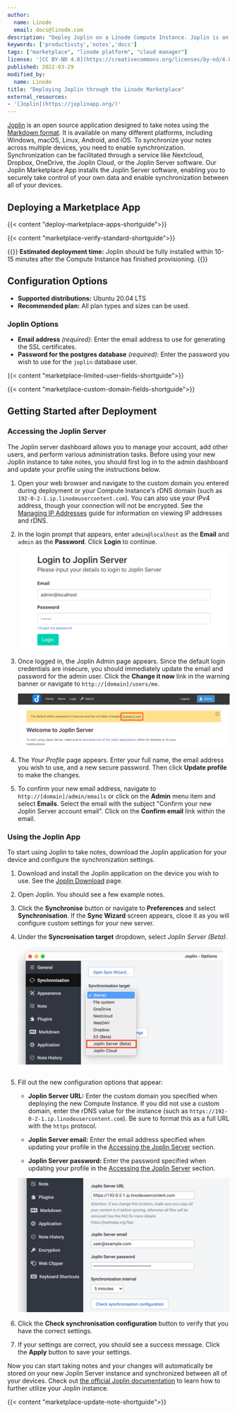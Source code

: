 ```yaml
---
author:
  name: Linode
  email: docs@linode.com
description: "Deploy Joplin on a Linode Compute Instance. Joplin is an open source note-taking app."
keywords: ['productivity','notes','docs']
tags: ["marketplace", "linode platform", "cloud manager"]
license: '[CC BY-ND 4.0](https://creativecommons.org/licenses/by-nd/4.0)'
published: 2022-03-29
modified_by:
  name: Linode
title: "Deploying Joplin through the Linode Marketplace"
external_resources:
- '[Joplin](https://joplinapp.org/)'
---
```


[Joplin](https://joplinapp.org/) is an open source application designed to take notes using the [Markdown format](https://joplinapp.org/markdown/). It is available on many different platforms, including Windows, macOS, Linux, Android, and iOS. To synchronize your notes across multiple devices, you need to enable synchronization. Synchronization can be facilitated through a service like Nextcloud, Dropbox, OneDrive, the Joplin Cloud, or the Joplin Server software. Our Joplin Marketplace App installs the Joplin Server software, enabling you to securely take control of your own data and enable synchronization between all of your devices.

## Deploying a Marketplace App

{{< content "deploy-marketplace-apps-shortguide">}}

{{< content "marketplace-verify-standard-shortguide">}}

{{<note>}}
**Estimated deployment time:** Joplin should be fully installed within 10-15 minutes after the Compute Instance has finished provisioning.
{{</note>}}

## Configuration Options

- **Supported distributions:** Ubuntu 20.04 LTS
- **Recommended plan:** All plan types and sizes can be used.

### Joplin Options

- **Email address** *(required)*: Enter the email address to use for generating the SSL certificates.
- **Password for the postgres database** *(required)*: Enter the password you wish to use for the `joplin` database user.

{{< content "marketplace-limited-user-fields-shortguide">}}

{{< content "marketplace-custom-domain-fields-shortguide">}}

## Getting Started after Deployment

### Accessing the Joplin Server

The Joplin server dashboard allows you to manage your account, add other users, and perform various administration tasks. Before using your new Joplin instance to take notes, you should first log in to the admin dashboard and update your profile using the instructions below.

1. Open your web browser and navigate to the custom domain you entered during deployment or your Compute Instance's rDNS domain (such as `192-0-2-1.ip.linodeusercontent.com`). You can also use your IPv4 address, though your connection will not be encrypted. See the [Managing IP Addresses](/docs/guides/managing-ip-addresses/) guide for information on viewing IP addresses and rDNS.

1. In the login prompt that appears, enter `admin@localhost` as the **Email** and `admin` as the **Password**. Click **Login** to continue.

    ![Screenshot of the Joplin login form](joplin-login.png)

1. Once logged in, the Joplin Admin page appears. Since the default login credentials are insecure, you should immediately update the email and password for the admin user. Click the **Change it now** link in the warning banner or navigate to `http://[domain]/users/me`.

    ![Screenshot of the reset password prompt.](joplin-admin-change-password-prompt.png)

1. The *Your Profile* page appears. Enter your full name, the email address you wish to use, and a new secure password. Then click **Update profile** to make the changes.

1.  To confirm your new email address, navigate to `http://[domain]/admin/emails` or click on the **Admin** menu item and select **Emails**. Select the email with the subject "Confirm your new Joplin Server account email". Click on the **Confirm email** link within the email.

### Using the Joplin App

To start using Joplin to take notes, download the Joplin application for your device and configure the synchronization settings.

1. Download and install the Joplin application on the device you wish to use. See the [Joplin Download](https://joplinapp.org/download) page.

1. Open Joplin. You should see a few example notes.

1. Click the **Synchronise** button or navigate to **Preferences** and select **Synchronisation**. If the **Sync Wizard** screen appears, close it as you will configure custom settings for your new server.

1. Under the **Syncronisation target** dropdown, select *Joplin Server (Beta)*.

    ![Screenshot of the synchronization options](joplin-sync-target.png)

1. Fill out the new configuration options that appear:

    - **Joplin Server URL:** Enter the custom domain you specified when deploying the new Compute Instance. If you did not use a custom domain, enter the rDNS value for the instance (such as `https://192-0-2-1.ip.linodeusercontent.com`). Be sure to format this as a full URL with the `https` protocol.

    - **Joplin Server email:** Enter the email address specified when updating your profile in the [Accessing the Joplin Server](#accessing-the-joplin-server) section.

    - **Joplin Server password:** Enter the password specified when updating your profile in the [Accessing the Joplin Server](#accessing-the-joplin-server) section.

    ![Screenshot of additional synchronization settings](joplin-sync-settings.png)

1. Click the **Check synchronisation configuration** button to verify that you have the correct settings.

1. If your settings are correct, you should see a success message. Click the **Apply** button to save your settings.

Now you can start taking notes and your changes will automatically be stored on your new Joplin Server instance and synchronized between all of your devices. Check out [the official Joplin documentation](https://joplinapp.org/help/) to learn how to further utilize your Joplin instance.

{{< content "marketplace-update-note-shortguide">}}